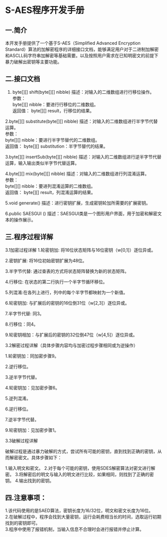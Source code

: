 # S-AES程序开发手册
## 一.简介
本开发手册提供了一个基于S-AES（Simplified Advanced Encryption Standard）算法的加解密程序的详细接口文档，能够满足用户对于二进制加解密和ASCLL码字符串加解密等基础需要。以及按照用户需求在已知明密文的前提下暴力破解出密钥等主要功能。

## 二.接口文档
1. byte[][] shift(byte[][] nibble)
描述：对输入的二维数组进行行移位操作。  
参数：  
byte[][] nibble：要进行行移位的二维数组。   
返回值：
byte[][] result，行移位的结果。  

2.byte[][] substitute(byte[][] nibble)
描述：对输入的二维数组进行半字节代替运算。  
参数：  
byte[][] nibble：要进行半字节替代的二维数组。    
返回值：
byte[][] substitution：半字节替代的结果。  

3.byte[][] insertSub(byte[][] nibble)
描述：对输入的二维数组进行逆半字节代替运算，输入输出类似半字节代替运算。  

4.byte[][] mix(byte[][] nibble) 
描述：对输入的二维数组进行列混淆运算。  
参数：  
byte[][] nibble：要进列混淆运算的二维数组。   
返回值：
byte[][] result，列混淆运算的结果。

5.void generate()
描述：进行密钥扩展，生成密钥轮加所需要的扩展密钥。

6.public SAESGUI ()
描述：SAESGUI类是一个图形用户界面，用于加密和解密文本的操作展示。  


## 三.程序过程详解
3.1加密过程详解
1.轮密钥加: 将16位状态矩阵与16位密钥（w[0,1]）逐位异或。

2.密钥扩展: 将16位初始密钥扩展为48位。

3.半字节代替: 通过查表的方式将状态矩阵替换为新的状态矩阵。

4.行移位: 在状态的第二行执行一个半字节循环移位。

5.列混淆:在各列上进行，列中的每个半字节都映射为一个新值。

6.轮密钥加: 与扩展后的密钥的16位倒31位（w[2,3]）逐位异或。

7.半字节代替: 同3。

8.行移位：同4。

9.轮密钥相加：与扩展后的密钥的32位倒47位（w[4,5]）逐位异或。

3.2解密过程详解（具体步骤内容均与加密过程步骤相同或为逆操作）

1.轮密钥加：同加密步骤9。

2.逆行移位。

3.逆半字节代替。

4.轮密钥加：见加密步骤6。

5.逆列混淆。

6.逆行移位。

7.逆半字节代替。

9.轮密钥加：见加密步骤1。

3.3破解过程详解

破解过程是通过暴力破解的方式，尝试所有可能的密钥，直到找到正确的密钥，从而解密密文。具体步骤如下：

1.输入明文和密文。
2.对于每个可能的密钥，使用SDES解密算法对密文进行解密。
3.将解密后的明文与输入的明文进行比较，如果相同，则找到了正确的密钥。
4.输出找到的密钥。

## 四.注意事项：
1.该代码使用的是SAED算法，密钥长度为16/32位，明文和密文长度为16位。  
2.在破解过程中，程序会找到大量密钥，运行会耗费相当长的时间，选取运行初期找到的密钥即可。  
3.程序中使用了报错机制，当输入信息不合理时会进行报错并停止计算。

